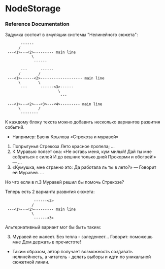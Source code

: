 # NodeStorage

### Reference Documentation

Задумка состоит в эмуляции системы "Нелинейного сюжета":

           ------
          /
     ---<1>---<2>--------- main line
                \
                 ------

           ---      ------
          /        /
     ---<1>------<2>------------------- main line         
          \        \        
           ---      ------<3>------
                            \
                             ---

     ---<1>---<2>---<3>---<4>--------- main line
          \        /
           --------


К каждому блоку текста можно добавить несколько вариантов развития событий. 

- Например:
Басня Крылова «Стрекоза и муравей»

1. Попрыгунья Стрекоза
Лето красное пропела;
...
2. К Муравью ползет она: 
«Не оставь меня, кум милый!
Дай ты мне собраться с силой
И до вешних только дней
Прокорми и обогрей!» —
...
3. «Кумушка, мне странно это:
Да работала ль ты в лето?» —
Говорит ей Муравей.
...

Но что если в п.3 Муравей решил бы помочь Стрекозе?

Теперь есть 2 варианта развития сюжета:

                 ------<3>
                /
     ---<1>---<2>--------- main line
                \
                 ------<3>

Альтернативный вариант мог бы быть таким:

3. Муравей ее жалеет.
Без тепла - заледенеет...
Говорит: поможешь мне
Дом держать в пречистоте!


- Таким образом, автор получает возможность создавать нелинейность,
а читатель - делать выборы и идти по уникальной сюжетной линии.


